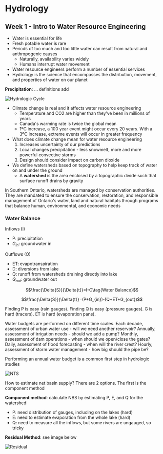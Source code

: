 # Hydrology

## Week 1 - Intro to Water Resource Engineering

- Water is essential for life
- Fresh potable water is rare
- Periods of too much and too little water can result from natural and anthropogenic causes
  - Naturally, availability varies widely
  - Humans interrupt water movement
- Water resource engineers perform a number of essential services
- Hydrology is the science that encompasses the distribution, movement, and properties of water on our planet

**Precipitation**: ... definitions add

![Hydrologic Cycle](https://i.imgur.com/WdAStTr.png?1)

- Climate change is real and it affects water resource engineering
  - Temperature and CO2 are higher than they've been in millions of years
  - Canada's warming rate is twice the global mean
  - 1ºC increase, a 100 year event might occur every 20 years. With a 3ºC increase, extreme events will occur in greater frequency
- What does climate change mean for water resource engineering
  1. Increases uncertainty of our predictions
  2. Local changes precipitation - less snowmelt, more and more powerful convective storms
  3. Design should consider impact on carbon dioxide
- We define watersheds based on topography to help keep track of water on and under the ground
  - A **watershed** is the area enclosed by a topographic divide such that surface runoff drains by gravity

In Southern Ontario, watersheds are managed by conservation authorities. They are mandated to ensure the conservation, restoration, and responsible management of Ontario's water, land and natural habitats through programs that balance human, environmental, and economic needs

### Water Balance

Inflows (I)

- P: precipitation
- $G_{in}$: groundwater in

Outflows (O)

- ET: evapotranspiration
- D: diversions from lake
- Q: runoff from watersheds draining directly into lake
- $G_{out}$: groundwater out

$$\frac{\Delta{S}}{\Delta{t}}=I-O\tag{Water Balance}$$

$$\frac{\Delta{S}}{\Delta{t}}=(P+G_{in})-(Q+ET+G_{out})$$

Finding P is easy (rain gauges). Finding Q is easy (pressure gauges). G is hard (tracers). ET is hard (evaporation pans).

Water budgets are performed on different time scales. Each decade, assessment of urban water use - will we need another reservoir? Annually, assessment of irrigation needs - should we add a pump? Monthly, assessment of dam operations - when should we open/close the gates? Daily, assessment of flood forecasting - when will the river crest? Hourly, assessment of storm water management - how big should the pipe be?

Performing an annual water budget is a common first step in hydrologic studies

![NTS](https://i.imgur.com/5Sb60dA.png?1)

How to estimate net basin supply? There are 2 options. The first is the component method

**Component method**: calculate NBS by estimating P, E, and Q for the watershed

- P: need distribution of gauges, including on the lakes (hard)
- E: need to estimate evaporation from the whole lake (hard)
- Q: need to measure all the inflows, but some rivers are ungauged, so tricky

**Residual Method**: see image below

![Residual](https://i.imgur.com/CyxtOVV.png?1)
